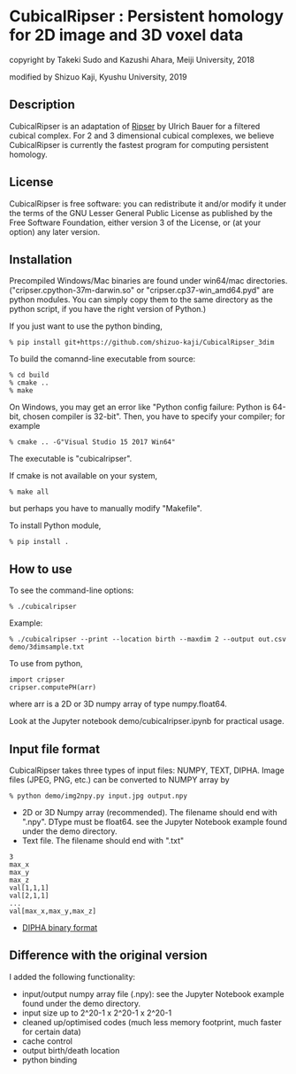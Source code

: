 # CubicalRipser : Persistent homology for 2D image and 3D voxel data

copyright by Takeki Sudo and Kazushi Ahara, Meiji University, 2018

modified by Shizuo Kaji, Kyushu University, 2019

## Description
CubicalRipser is an adaptation of [Ripser](http://ripser.org) by Ulrich Bauer for a filtered cubical complex.
For 2 and 3 dimensional cubical complexes, we believe CubicalRipser is currently the fastest program for computing persistent homology.

## License
CubicalRipser is free software: you can redistribute it and/or modify it under
the terms of the GNU Lesser General Public License as published by the
Free Software Foundation, either version 3 of the License, or (at your option)
any later version.

## Installation
Precompiled Windows/Mac binaries are found under win64/mac directories.
("cripser.cpython-37m-darwin.so" or "cripser.cp37-win_amd64.pyd" are python modules.
You can simply copy them to the same directory as the python script, if you have the right version of Python.)

If you just want to use the python binding,

    % pip install git+https://github.com/shizuo-kaji/CubicalRipser_3dim

To build the comannd-line executable from source:

    % cd build
    % cmake ..
    % make

On Windows, you may get an error like "Python config failure: Python is 64-bit, chosen compiler is 32-bit".
Then, you have to specify your compiler; for example

    % cmake .. -G"Visual Studio 15 2017 Win64"


The executable is "cubicalripser".

If cmake is not available on your system,

    % make all

but perhaps you have to manually modify "Makefile".

To install Python module,

    % pip install .


## How to use
To see the command-line options:

    % ./cubicalripser

Example:

    % ./cubicalripser --print --location birth --maxdim 2 --output out.csv demo/3dimsample.txt

To use from python,

    import cripser
    cripser.computePH(arr)

where arr is a 2D or 3D numpy array of type numpy.float64.

Look at the Jupyter notebook demo/cubicalripser.ipynb for practical usage.

## Input file format
CubicalRipser takes three types of input files: NUMPY, TEXT, DIPHA.
Image files (JPEG, PNG, etc.) can be converted to NUMPY array by

    % python demo/img2npy.py input.jpg output.npy

- 2D or 3D Numpy array (recommended). The filename should end with ".npy". DType must be float64. see the Jupyter Notebook example found under the demo directory.
- Text file. The filename should end with ".txt"
```
3
max_x
max_y
max_z
val[1,1,1]
val[2,1,1]
...
val[max_x,max_y,max_z]
```
- [DIPHA binary format](https://github.com/DIPHA/dipha#file-formats) 


## Difference with the original version
I added the following functionality:
- input/output numpy array file (.npy): see the Jupyter Notebook example found under the demo directory.
- input size up to 2^20-1 x 2^20-1 x 2^20-1
- cleaned up/optimised codes (much less memory footprint, much faster for certain data)
- cache control
- output birth/death location
- python binding
